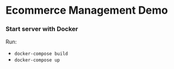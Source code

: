 # Ecommerce Management Demo

### Start server with Docker
Run:
- `docker-compose build`
- `docker-compose up`